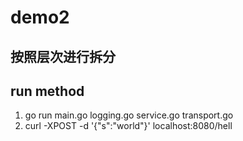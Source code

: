 # demo2
## 按照层次进行拆分
## run method
1. go run main.go logging.go service.go transport.go
2. curl -XPOST -d '{"s":"world"}' localhost:8080/hell
